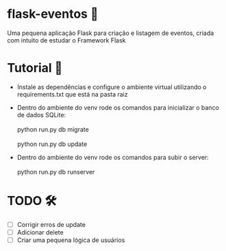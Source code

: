 # flask-eventos 📖
Uma pequena aplicação Flask para criação e listagem de eventos, criada com intuito de estudar o Framework Flask

# Tutorial 📝
- Instale as dependências e configure o ambiente virtual utilizando o requirements.txt que está na pasta raiz
- Dentro do ambiente do venv rode os comandos para inicializar o banco de dados SQLite:
 <br/><br/>python run.py db migrate
 <br/><br/>python run.py db update
 
- Dentro do ambiente do venv rode os comandos para subir o server:
 <br/><br/>python run.py db runserver

# TODO 🛠
- [ ] Corrigir erros de update
- [ ] Adicionar delete
- [ ] Criar uma pequena lógica de usuários
